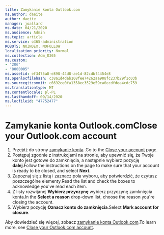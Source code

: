 ```yaml
---
title: Zamykanie konta Outlook.com
ms.author: daeite
author: daeite
manager: joallard
ms.date: 04/21/2020
ms.audience: Admin
ms.topic: article
ms.service: o365-administration
ROBOTS: NOINDEX, NOFOLLOW
localization_priority: Normal
ms.collection: Adm_O365
ms.custom:
- "206"
- "8000005"
ms.assetid: ef3475a8-e898-44d8-ae1d-82cdbf4454e8
ms.openlocfilehash: c38a1d4dab108fee74262aa908fc237b29f1c03b
ms.sourcegitcommit: c6692ce0fa1358ec3529e59ca0ecdfdea4cdc759
ms.translationtype: MT
ms.contentlocale: pl-PL
ms.lasthandoff: 09/14/2020
ms.locfileid: "47752477"
---
```

# <a name="close-your-outlookcom-account"></a><span data-ttu-id="60984-102">Zamykanie konta Outlook.com</span><span class="sxs-lookup"><span data-stu-id="60984-102">Close your Outlook.com account</span></span>

1. <span data-ttu-id="60984-103">Przejdź do strony [zamykanie konta](https://go.microsoft.com/fwlink/p/?linkid=845493) .</span><span class="sxs-lookup"><span data-stu-id="60984-103">Go to the [Close your account](https://go.microsoft.com/fwlink/p/?linkid=845493) page.</span></span>
2. <span data-ttu-id="60984-104">Postępuj zgodnie z instrukcjami na stronie, aby upewnić się, że Twoje konto jest gotowe do zamknięcia, a następnie wybierz pozycję **dalej**.</span><span class="sxs-lookup"><span data-stu-id="60984-104">Follow the instructions on the page to make sure that your account is ready to be closed, and select **Next**.</span></span>
3. <span data-ttu-id="60984-105">Zapoznaj się z listą i zaznacz pola wyboru, aby potwierdzić, że czytasz poszczególne elementy.</span><span class="sxs-lookup"><span data-stu-id="60984-105">Read the list and check the boxes to acknowledge you've read each item.</span></span>
4. <span data-ttu-id="60984-106">Z listy rozwijanej **Wybierz przyczynę** wybierz przyczynę zamknięcia konta.</span><span class="sxs-lookup"><span data-stu-id="60984-106">In the **Select a reason** drop-down list, choose the reason you're closing the account.</span></span>
5. <span data-ttu-id="60984-107">Wybierz pozycję **Oznacz konto do zamknięcia**.</span><span class="sxs-lookup"><span data-stu-id="60984-107">Select **Mark account for closure**.</span></span>

<span data-ttu-id="60984-108">Aby dowiedzieć się więcej, zobacz [zamykanie konta Outlook.com](https://support.office.com/article/564b801e-2a47-4cb2-afa8-12ead3185038?wt.mc_id=Office_Outlook_com_Alchemy).</span><span class="sxs-lookup"><span data-stu-id="60984-108">To learn more, see [Close your Outlook.com account](https://support.office.com/article/564b801e-2a47-4cb2-afa8-12ead3185038?wt.mc_id=Office_Outlook_com_Alchemy).</span></span>
  